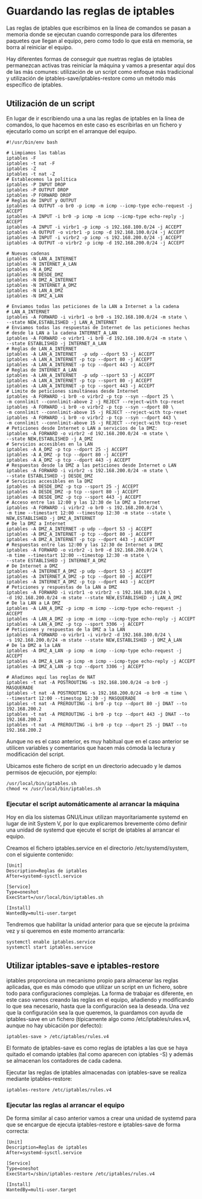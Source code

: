 # Guardando las reglas de iptables

Las reglas de iptables que escribimos en la línea de comandos se pasan
a memoria donde se ejecutan cuando corresponde para los diferentes
paquetes que llegan al equipo, pero como todo lo que está en memoria,
se borra al reiniciar el equipo.

Hay diferentes formas de conseguir que nuetras reglas de iptables
permanezcan activas tras reiniciar la máquina y vamos a presentar aquí
dos de las más comunes: utilización de un script como enfoque más
tradicional y utilización de iptables-save/iptables-restore como un
método más específico de iptables.

## Utilización de un script

En lugar de ir escribiendo una a una las reglas de iptables en la
línea de comandos, lo que hacemos en este caso es escribirlas en un
fichero y ejecutarlo como un script en el arranque del equipo.

```
#!/usr/bin/env bash

# Limpiamos las tablas
iptables -F
iptables -t nat -F
iptables -Z
iptables -t nat -Z
# Establecemos la política
iptables -P INPUT DROP
iptables -P OUTPUT DROP
iptables -P FORWARD DROP
# Reglas de INPUT y OUTPUT
iptables -A OUTPUT -o br0 -p icmp -m icmp --icmp-type echo-request -j ACCEPT
iptables -A INPUT -i br0 -p icmp -m icmp --icmp-type echo-reply -j ACCEPT
iptables -A INPUT -i virbr1 -p icmp -s 192.168.100.0/24 -j ACCEPT
iptables -A OUTPUT -o virbr1 -p icmp -d 192.168.100.0/24 -j ACCEPT
iptables -A INPUT -i virbr2 -p icmp -s 192.168.200.0/24 -j ACCEPT
iptables -A OUTPUT -o virbr2 -p icmp -d 192.168.200.0/24 -j ACCEPT

# Nuevas cadenas
iptables -N LAN_A_INTERNET
iptables -N INTERNET_A_LAN
iptables -N A_DMZ
iptables -N DESDE_DMZ
iptables -N DMZ_A_INTERNET
iptables -N INTERNET_A_DMZ
iptables -N LAN_A_DMZ
iptables -N DMZ_A_LAN

# Enviamos todas las peticiones de la LAN a Internet a la cadena
# LAN_A_INTERNET
iptables -A FORWARD -i virbr1 -o br0 -s 192.168.100.0/24 -m state \
--state NEW,ESTABLISHED -j LAN_A_INTERNET
# Enviamos todas las respuestas de Internet de las peticiones hechas
# desde la LAN a la cadena INTERNET_A_LAN
iptables -A FORWARD -o virbr1 -i br0 -d 192.168.100.0/24 -m state \
--state ESTABLISHED -j INTERNET_A_LAN
# Reglas de LAN_A_INTERNET
iptables -A LAN_A_INTERNET  -p udp --dport 53 -j ACCEPT
iptables -A LAN_A_INTERNET -p tcp --dport 80 -j ACCEPT
iptables -A LAN_A_INTERNET -p tcp --dport 443 -j ACCEPT
# Reglas de INTERNET_A_LAN
iptables -A LAN_A_INTERNET  -p udp --sport 53 -j ACCEPT
iptables -A LAN_A_INTERNET -p tcp --sport 80 -j ACCEPT
iptables -A LAN_A_INTERNET -p tcp --sport 443 -j ACCEPT
# Limite de peticiones simultáneas desde Internet
iptables -A FORWARD -i br0 -o virbr2 -p tcp --syn --dport 25 \
-m connlimit --connlimit-above 2 -j REJECT --reject-with tcp-reset
iptables -A FORWARD -i br0 -o virbr2 -p tcp --syn --dport 80 \
-m connlimit --connlimit-above 15 -j REJECT --reject-with tcp-reset
iptables -A FORWARD -i br0 -o virbr2 -p tcp --syn --dport 443 \
-m connlimit --connlimit-above 15 -j REJECT --reject-with tcp-reset
# Peticiones desde Internet o LAN a servicios de la DMZ:
iptables -A FORWARD -o virbr2 -d 192.168.200.0/24 -m state \
--state NEW,ESTABLISHED -j A_DMZ
# Servicios accesibles en la LAN
iptables -A A_DMZ -p tcp --dport 25 -j ACCEPT
iptables -A A_DMZ -p tcp --dport 80 -j ACCEPT
iptables -A A_DMZ -p tcp --dport 443 -j ACCEPT
# Respuestas desde la DMZ a las peticiones desde Internet o LAN
iptables -A FORWARD -i virbr2 -s 192.168.200.0/24 -m state \
--state ESTABLISHED -j DESDE_DMZ
# Servicios accesibles en la DMZ
iptables -A DESDE_DMZ -p tcp --sport 25 -j ACCEPT
iptables -A DESDE_DMZ -p tcp --sport 80 -j ACCEPT
iptables -A DESDE_DMZ -p tcp --sport 443 -j ACCEPT
# Acceso entre las 12:00 y las 12:30 de la DMZ a Internet
iptables -A FORWARD -i virbr2 -o br0 -s 192.168.200.0/24 \
-m time --timestart 12:00 --timestop 12:30 -m state --state \
NEW,ESTABLISHED -j DMZ_A_INTERNET
# De la DMZ a Internet
iptables -A DMZ_A_INTERNET -p udp --dport 53 -j ACCEPT
iptables -A DMZ_A_INTERNET -p tcp --dport 80 -j ACCEPT
iptables -A DMZ_A_INTERNET -p tcp --dport 443 -j ACCEPT
# Respuestas entre las 12:00 y las 12:30 de Internet a DMZ
iptables -A FORWARD -o virbr2 -i br0 -d 192.168.200.0/24 \
-m time --timestart 12:00 --timestop 12:30 -m state \
--state ESTABLISHED -j INTERNET_A_DMZ
# De Internet a DMZ
iptables -A INTERNET_A_DMZ -p udp --dport 53 -j ACCEPT
iptables -A INTERNET_A_DMZ -p tcp --dport 80 -j ACCEPT
iptables -A INTERNET_A_DMZ -p tcp --dport 443 -j ACCEPT
# Peticiones y respuestas de la LAN a DMZ
iptables -A FORWARD -i virbr1 -o virbr2 -s 192.168.100.0/24 \
-d 192.168.200.0/24 -m state --state NEW,ESTABLISHED -j LAN_A_DMZ
# De la LAN a LA DMZ
iptables -A LAN_A_DMZ -p icmp -m icmp --icmp-type echo-request -j ACCEPT
iptables -A LAN_A_DMZ -p icmp -m icmp --icmp-type echo-reply -j ACCEPT
iptables -A LAN_A_DMZ -p tcp --sport 3306 -j ACCEPT
# Peticiones y respuestas de la DMZ a la LAN
iptables -A FORWARD -o virbr1 -i virbr2 -d 192.168.100.0/24 \
-s 192.168.200.0/24 -m state --state NEW,ESTABLISHED -j DMZ_A_LAN
# De la DMZ a la LAN
iptables -A DMZ_A_LAN -p icmp -m icmp --icmp-type echo-request -j ACCEPT
iptables -A DMZ_A_LAN -p icmp -m icmp --icmp-type echo-reply -j ACCEPT
iptables -A DMZ_A_LAN -p tcp --dport 3306 -j ACCEPT

# Añadimos aquí las reglas de NAT
iptables -t nat -A POSTROUTING -s 192.168.100.0/24 -o br0 -j MASQUERADE
iptables -t nat -A POSTROUTING -s 192.168.200.0/24 -o br0 -m time \
--timestart 12:00 --timestop 12:30 -j MASQUERADE
iptables -t nat -A PREROUTING -i br0 -p tcp --dport 80 -j DNAT --to 192.168.200.2
iptables -t nat -A PREROUTING -i br0 -p tcp --dport 443 -j DNAT --to 192.168.200.2
iptables -t nat -A PREROUTING -i br0 -p tcp --dport 25 -j DNAT --to 192.168.200.2
```

Aunque no es el caso anterior, es muy habitual que en el caso anterior
se utilicen variables y comentarios que hacen más cómoda la lectura y
modificación del script.

Ubicamos este fichero de script en un directorio adecuado y le damos
permisos de ejecución, por ejemplo:

```
/usr/local/bin/iptables.sh
chmod +x /usr/local/bin/iptables.sh
```

### Ejecutar el script automáticamente al arrancar la máquina

Hoy en día los sistemas GNU/Linux utilizan mayoritariamente systemd en
lugar de init System V, por lo que explicaremos brevemente cómo
definir una unidad de systemd que ejecute el script de iptables al
arrancar el equipo.

Creamos el fichero iptables.service en el directorio
/etc/systemd/system, con el siguiente contenido:

```
[Unit]
Description=Reglas de iptables
After=systemd-sysctl.service

[Service]
Type=oneshot
ExecStart=/usr/local/bin/iptables.sh

[Install]
WantedBy=multi-user.target
```

Tendremos que habilitar la unidad anterior para que se ejecute la
próxima vez y si queremos en este momento arrancarla:

```
systemctl enable iptables.service
systemctl start iptables.service
```

## Utilizar iptables-save e iptables-restore

iptables proporciona un mecanismo propio para almacenar las reglas
aplicadas, que es más cómodo que utilizar un script en un fichero,
sobre todo para configuraciones complejas. La forma de trabajar es
diferente, en este caso vamos creando las reglas en el equipo,
añadiendo y modificando lo que sea necesario, hasta que la
configuración sea la deseada. Una vez que la configuración sea la que
queremos, la guardamos con ayuda de iptables-save en un fichero
(típicamente algo como /etc/iptables/rules.v4, aunque no hay ubicación
por defecto):

```
iptables-save > /etc/iptables/rules.v4
```

El formato de iptables-save es como reglas de iptables a las que se
haya quitado el comando iptables (tal como aparecen con iptables -S) y
además se almacenan los contadores de cada cadena.

Ejecutar las reglas de iptables almacenadas con iptables-save se
realiza mediante iptables-restore:

```
iptables-restore /etc/iptables/rules.v4
```

### Ejecutar las reglas al arrancar el equipo

De forma similar al caso anterior vamos a crear una unidad de systemd
para que se encargue de ejecuta iptables-restore e iptables-save de
forma correcta:

```
[Unit]
Description=Reglas de iptables
After=systemd-sysctl.service

[Service]
Type=oneshot
ExecStart=/sbin/iptables-restore /etc/iptables/rules.v4

[Install]
WantedBy=multi-user.target
```

